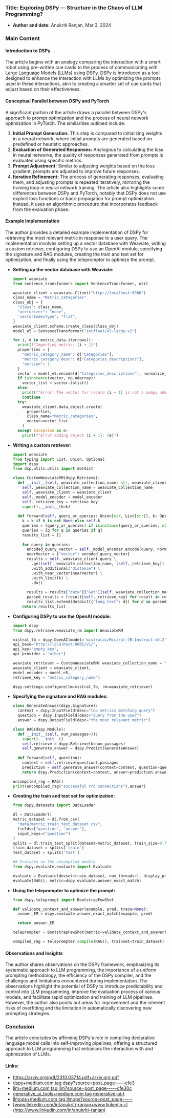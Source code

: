 ### Title: Exploring DSPy — Structure in the Chaos of LLM Programming?
- **Author and date:** Anukriti Ranjan, Mar 3, 2024
### Main Content
#### Introduction to DSPy
The article begins with an analogy comparing the interaction with a smart robot using pre-written cue cards to the process of communicating with Large Language Models (LLMs) using DSPy. DSPy is introduced as a tool designed to enhance the interaction with LLMs by optimizing the prompts used in these interactions, akin to creating a smarter set of cue cards that adjust based on their effectiveness.
#### Conceptual Parallel between DSPy and PyTorch
A significant portion of the article draws a parallel between DSPy's approach to prompt optimization and the process of neural network optimization in PyTorch. The similarities outlined include:
1. **Initial Prompt Generation:** This step is compared to initializing weights in a neural network, where initial prompts are generated based on predefined or heuristic approaches.
2. **Evaluation of Generated Responses:** Analogous to calculating the loss in neural networks, the quality of responses generated from prompts is evaluated using specific metrics.
3. **Prompt Adjustment:** Similar to adjusting weights based on the loss gradient, prompts are adjusted to improve future responses.
4. **Iterative Refinement:** The process of generating responses, evaluating them, and adjusting prompts is repeated iteratively, mirroring the training loop in neural network training.
The article also highlights some differences between DSPy and PyTorch, notably that DSPy does not use explicit loss functions or back-propagation for prompt optimization. Instead, it uses an algorithmic procedure that incorporates feedback from the evaluation phase.
#### Example Implementation
The author provides a detailed example implementation of DSPy for retrieving the most relevant metric in response to a user query. The implementation involves setting up a vector database with Weaviate, writing a custom retriever, configuring DSPy to use an OpenAI module, specifying the signature and RAG modules, creating the train and test set for optimization, and finally using the teleprompter to optimize the prompt.
- **Setting up the vector database with Weaviate:**
  ```python
  import weaviate
  from sentence_transformers import SentenceTransformer, util
  
  weaviate_client = weaviate.Client("http://localhost:8080")
  class_name = "Metric_categories"
  class_obj = {
    "class": class_name,
    "vectorizer": "none",
    'vectorIndexType': "flat",
  }
  weaviate_client.schema.create_class(class_obj)
  model_e5 = SentenceTransformer("intfloat/e5-large-v2")
  
  for i, d in metric_data.iterrows():
    print(f"Importing metric: {i + 1}")
    properties = {
      "metric_category_name": d["Categories"],
      "metric_category_desc": d["Categories_descriptions"],
      "version": 1
    }
    vector = model_e5.encode(d["Categories_descriptions"], normalize_embeddings=True, convert_to_numpy=True)
    if isinstance(vector, np.ndarray):
      vector_list = vector.tolist()
    else:
      print(f"Error: The vector for record {i + 1} is not a numpy ndarray.")
      continue
    try:
      weaviate_client.data_object.create(
        properties,
        class_name="Metric_categories",
        vector=vector_list
      )
    except Exception as e:
      print(f"Error adding object {i + 1}: {e}")
  ```
- **Writing a custom retriever:**
  ```python
  import weaviate
  from typing import List, Union, Optional
  import dspy
  from dsp.utils.utils import dotdict
  
  class CustomWeaviateRM(dspy.Retrieve):
    def __init__(self, weaviate_collection_name: str, weaviate_client: weaviate.Client, model_encoder, retrieve_key: str, k: int = 3):
      self._weaviate_collection_name = weaviate_collection_name
      self._weaviate_client = weaviate_client
      self._model_encoder = model_encoder
      self._retrieve_key = retrieve_key
      super().__init__(k=k)
    
    def forward(self, query_or_queries: Union[str, List[str]], k: Optional[int] = None) -> dspy.Prediction:
      k = k if k is not None else self.k
      queries = [query_or_queries] if isinstance(query_or_queries, str) else query_or_queries
      queries = [q for q in queries if q]
      results_list = []
      
      for query in queries:
        encoded_query_vector = self._model_encoder.encode(query, normalize_embeddings=True, convert_to_numpy=True).tolist()
        nearVector = {"vector": encoded_query_vector}
        results = self._weaviate_client.query \
          .get(self._weaviate_collection_name, [self._retrieve_key]) \
          .with_additional("distance") \
          .with_near_vector(nearVector) \
          .with_limit(k) \
          .do()
        
        results = results["data"]["Get"][self._weaviate_collection_name]
        parsed_results = [result[self._retrieve_key] for result in results]
        results_list.extend(dotdict({"long_text": d}) for d in parsed_results)
      return results_list
  ```
- **Configuring DSPy to use the OpenAI module:**
  ```python
  import dspy
  from dspy.retrieve.weaviate_rm import WeaviateRM
  
  mistral_7b = dspy.OpenAI(model='mistralai/Mistral-7B-Instruct-v0.2',
  api_base="http://localhost:8001/v1/",
  api_key="empty_key",
  api_provider = "other")
  
  weaviate_retriever = CustomWeaviateRM( weaviate_collection_name = "Metric_categories",
  weaviate_client = weaviate_client,
  model_encoder = model_e5,
  retrieve_key = "metric_category_name")
  
  dspy.settings.configure(lm=mistral_7b, rm=weaviate_retriever)
  ```
- **Specifying the signature and RAG modules:**
  ```python
  class GenerateAnswer(dspy.Signature):
    context = dspy.InputField(desc="top metrics matching query")
    question = dspy.InputField(desc="query from the user")
    answer = dspy.OutputField(desc="the most relevant metric")
  
  class RAG(dspy.Module):
    def __init__(self, num_passages=3):
      super().__init__()
      self.retrieve = dspy.Retrieve(k=num_passages)
      self.generate_answer = dspy.Predict(GenerateAnswer)
    
    def forward(self, question):
      context = self.retrieve(question).passages
      prediction = self.generate_answer(context=context, question=question)
      return dspy.Prediction(context=context, answer=prediction.answer)
  
  uncompiled_rag = RAG()
  print(uncompiled_rag("successful rrc connections").answer)
  ```
- **Creating the train and test set for optimization:**
  ```python
  from dspy.datasets import DataLoader
  
  dl = DataLoader()
  metric_dataset = dl.from_csv(
    "data/metric_train_test_dataset.csv",
    fields=["question", "answer"],
    input_keys=("question")
  )
  splits = dl.train_test_split(dataset=metric_dataset, train_size=0.75)
  train_dataset = splits['train']
  test_dataset = splits['test']
  
  ## Evaluate on the uncompiled module
  from dspy.evaluate.evaluate import Evaluate
  
  evaluate = Evaluate(devset=train_dataset, num_threads=1, display_progress=True, display_table=5)
  evaluate(RAG(), metric=dspy.evaluate.answer_exact_match)
  ```
- **Using the teleprompter to optimize the prompt:**
  ```python
  from dspy.teleprompt import BootstrapFewShot
  
  def validate_context_and_answer(example, pred, trace=None):
    answer_EM = dspy.evaluate.answer_exact_match(example, pred)
  
    return answer_EM
  
  teleprompter = BootstrapFewShot(metric=validate_context_and_answer)
  
  compiled_rag = teleprompter.compile(RAG(), trainset=train_dataset)
  ```
#### Observations and Insights
The author shares observations on the DSPy framework, emphasizing its systematic approach to LLM programming, the importance of a uniform prompting methodology, the efficiency of the DSPy compiler, and the challenges and limitations encountered during implementation. The observations highlight the potential of DSPy to introduce predictability and control into LLM programming, improve the evaluation process of various models, and facilitate rapid optimization and training of LLM pipelines. However, the author also points out areas for improvement and the inherent risks of overfitting and the limitation in automatically discovering new prompting strategies.
### Conclusion
The article concludes by affirming DSPy's role in compiling declarative language model calls into self-improving pipelines, offering a structured approach to LLM programming that enhances the interaction with and optimization of LLMs.
#### Links:
  - [https://arxiv.org/pdf/2310.03714.pdf+arxiv.org pdf](https://arxiv.org/pdf/2310.03714.pdf)
  - [dspy+medium.com tag dspy?source=post_page-----cfe3](https://medium.com/tag/dspy?source=post_page-----cfe30cc73908---------------dspy-----------------)
  - [llm+medium.com tag llm?source=post_page-----cfe30c](https://medium.com/tag/llm?source=post_page-----cfe30cc73908---------------llm-----------------)
  - [generative_ai_tools+medium.com tag generative-ai-t](https://medium.com/tag/generative-ai-tools?source=post_page-----cfe30cc73908---------------generative_ai_tools-----------------)
  - [llmops+medium.com tag llmops?source=post_page-----](https://medium.com/tag/llmops?source=post_page-----cfe30cc73908---------------llmops-----------------)
  - [www.linkedin.com/in/anukriti-ranjan+www.linkedin.c](http://www.linkedin.com/in/anukriti-ranjan)